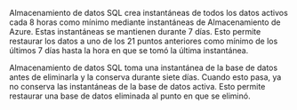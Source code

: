 
<!--
includes/sql-data-warehouse-backup-retention-policies.md

Latest Freshness check:  2016-05-05 , barbkess.

As of circa 2016-04-22, the following topics might include this include:
articles/sql-data-warehouse/sql-data-warehouse-overview-expectations.md
articles/sql-data-warehouse/sql-data-warehouse-overview-backup-and-restore.md
-->
Almacenamiento de datos SQL crea instantáneas de todos los datos activos cada 8 horas como mínimo mediante instantáneas de Almacenamiento de Azure. Estas instantáneas se mantienen durante 7 días. Esto permite restaurar los datos a uno de los 21 puntos anteriores como mínimo de los últimos 7 días hasta la hora en que se tomó la última instantánea.

Almacenamiento de datos SQL toma una instantánea de la base de datos antes de eliminarla y la conserva durante siete días. Cuando esto pasa, ya no conserva las instantáneas de la base de datos activa. Esto permite restaurar una base de datos eliminada al punto en que se eliminó.

<!---HONumber=AcomDC_0608_2016-->